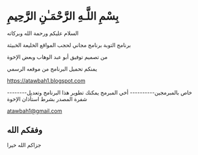 # بِسْمِ اللَّـهِ الرَّحْمَـٰنِ الرَّحِيمِ

السلام عليكم ورحمة الله وبركاته

برنامج التوبة
برنامج مجاني لحجب المواقع الخليعة الخبيثة

من تصميم توفيق أبو عبد الوهاب وبعض الإخوة

يمنكم تحميل البرنامج من موقعه الرسمي


https://atawbah1.blogspot.com



--------خاص بالمبرمجين----------
أخي المبرمج
يمكنك تطوير هذا البرنامج وتعديل شفرة المصدر
بشرط استأذان الإخوة


atawbah1@gmail.com

وفقكم الله
--------------------------------

جزاكم الله خيرا
